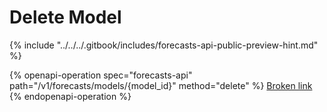 # Delete Model

{% include "../../../.gitbook/includes/forecasts-api-public-preview-hint.md" %}

{% openapi-operation spec="forecasts-api" path="/v1/forecasts/models/{model_id}" method="delete" %}
[Broken link](broken-reference)
{% endopenapi-operation %}

